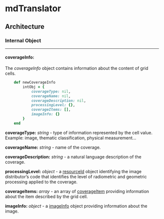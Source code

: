 # mdTranslator

## Architecture

### Internal Object
---
#### coverageInfo:

The *coverageInfo* object contains information about the content of grid cells.

````ruby
    def newCoverageInfo
        intObj = {
            coverageType: nil,
            coverageName: nil,
            coverageDescription: nil,
            processingLevel: {},
            coverageItems: [],
            imageInfo: {}
        }
    end
````

__coverageType:__ *string* - type of information represented by the cell value. Example: image, thematic classification, physical measurement...

__coverageName:__ *string* - name of the coverage.

__coverageDescription:__ *string* - a natural language description of the coverage.

__processingLevel:__ *object* - a [resourceId](../mdtranslator/resourceId.md) object identifying the image distributor’s code that identifies the level of radiometric and geometric processing applied to the coverage.

__coverageItems:__ *array* - an array of [coverageItem](../mdtranslator/coverageItem.md) providing information about the item described by the grid cell.

__imageInfo:__ *object* - a [imageInfo](../mdtranslator/imageInfo.md) object providing information about the image.

